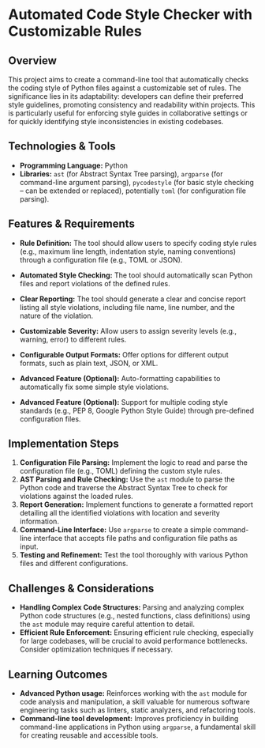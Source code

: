 # Automated Code Style Checker with Customizable Rules

## Overview

This project aims to create a command-line tool that automatically checks the coding style of Python files against a customizable set of rules.  The significance lies in its adaptability: developers can define their preferred style guidelines, promoting consistency and readability within projects.  This is particularly useful for enforcing style guides in collaborative settings or for quickly identifying style inconsistencies in existing codebases.

## Technologies & Tools

* **Programming Language:** Python
* **Libraries:** `ast` (for Abstract Syntax Tree parsing), `argparse` (for command-line argument parsing), `pycodestyle` (for basic style checking – can be extended or replaced), potentially `toml` (for configuration file parsing).

## Features & Requirements

- **Rule Definition:**  The tool should allow users to specify coding style rules (e.g., maximum line length, indentation style, naming conventions) through a configuration file (e.g., TOML or JSON).
- **Automated Style Checking:** The tool should automatically scan Python files and report violations of the defined rules.
- **Clear Reporting:**  The tool should generate a clear and concise report listing all style violations, including file name, line number, and the nature of the violation.
- **Customizable Severity:** Allow users to assign severity levels (e.g., warning, error) to different rules.
- **Configurable Output Formats:** Offer options for different output formats, such as plain text, JSON, or XML.

- **Advanced Feature (Optional):**  Auto-formatting capabilities to automatically fix some simple style violations.
- **Advanced Feature (Optional):** Support for multiple coding style standards (e.g., PEP 8, Google Python Style Guide) through pre-defined configuration files.


## Implementation Steps

1. **Configuration File Parsing:** Implement the logic to read and parse the configuration file (e.g., TOML) defining the custom style rules.
2. **AST Parsing and Rule Checking:** Use the `ast` module to parse the Python code and traverse the Abstract Syntax Tree to check for violations against the loaded rules.
3. **Report Generation:**  Implement functions to generate a formatted report detailing all the identified violations with location and severity information.
4. **Command-Line Interface:** Use `argparse` to create a simple command-line interface that accepts file paths and configuration file paths as input.
5. **Testing and Refinement:** Test the tool thoroughly with various Python files and different configurations.

## Challenges & Considerations

- **Handling Complex Code Structures:**  Parsing and analyzing complex Python code structures (e.g., nested functions, class definitions) using the `ast` module may require careful attention to detail.
- **Efficient Rule Enforcement:** Ensuring efficient rule checking, especially for large codebases, will be crucial to avoid performance bottlenecks.  Consider optimization techniques if necessary.


## Learning Outcomes

- **Advanced Python usage:**  Reinforces working with the `ast` module for code analysis and manipulation, a skill valuable for numerous software engineering tasks such as linters, static analyzers, and refactoring tools.
- **Command-line tool development:**  Improves proficiency in building command-line applications in Python using `argparse`, a fundamental skill for creating reusable and accessible tools.

